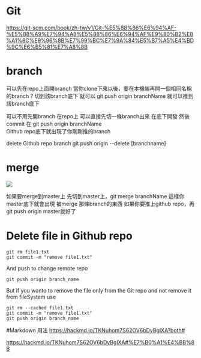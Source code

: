 Git
==========
https://git-scm.com/book/zh-tw/v1/Git-%E5%88%86%E6%94%AF-%E5%88%A9%E7%94%A8%E5%88%86%E6%94%AF%E9%80%B2%E8%A1%8C%E9%96%8B%E7%99%BC%E7%9A%84%E5%B7%A5%E4%BD%9C%E6%B5%81%E7%A8%8B


# branch
可以先在repo上面開branch
當你clone下來以後，要在本機端再開一個相同名稱的branch ?
切到該branch底下 就可以 git push origin branchName 就可以推到該branch底下




可以不用先開branch 在repo上
可以直接先切一條branch出來
在底下開發 然後commit
在 git push origin branchName  
Github repo底下就出現了你剛剛推的branch


delete Github repo branch
git push origin --delete [branchname]

# merge
![](https://i.imgur.com/ZKtqUOZ.png)

如果要merge到master上
先切到master上，git merge branchName
這樣你master底下就會出現 被merge 那條branch的東西
如果你要推上github repo，再 git push origin master就好了


# Delete file in Github repo 
```
git rm file1.txt
git commit -m "remove file1.txt"

```
And push to change remote repo
```
git push origin branch_name
```

But if you wanto to remove the file only from the Git repo and not remove it from fileSystem use 
```
git rm --cached file1.txt
git commit -m "remove file1.txt"
git push origin branch_name
```




#Markdown 用法
https://hackmd.io/TKNuhom7S62OV6bDyBglXA?both#

https://hackmd.io/TKNuhom7S62OV6bDyBglXA#%E7%B0%A1%E4%BB%8B

